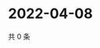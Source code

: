 # 2022-04-08

共 0 条

<!-- BEGIN WEIBO -->
<!-- 最后更新时间 Fri Apr 08 2022 14:06:48 GMT+0800 (China Standard Time) -->

<!-- END WEIBO -->
